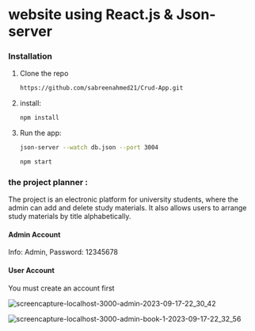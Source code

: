 <h1>website using React.js & Json-server</h1>


### Installation

1. Clone the repo
   ```sh
   https://github.com/sabreenahmed21/Crud-App.git
   ```
2. install:
   ```sh
   npm install
   ```
3. Run the app:
   ```sh
   json-server --watch db.json --port 3004
   ```
   ```sh
   npm start
   ```
<h3>the project planner :</h3>
 <p> 
    The project is an electronic platform for university students, where the admin can add and delete study materials. It also allows users to arrange study materials 
     by title alphabetically.
 </p>
<h4>Admin Account</h4>
<p>Info: Admin, Password: 12345678</p>

<h4>User Account </h4>
<p>You must create an account first</p>

![screencapture-localhost-3000-admin-2023-09-17-22_30_42](https://github.com/sabreenahmed21/Crud-App/assets/117122016/3253c27c-a48f-438f-9659-1ce17997b032)

![screencapture-localhost-3000-admin-book-1-2023-09-17-22_32_56](https://github.com/sabreenahmed21/Crud-App/assets/117122016/9cc77758-cede-4b3c-a263-ff3ede752bf4)

